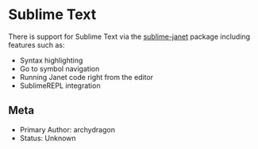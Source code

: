 # Sublime Text

There is support for Sublime Text via the
[sublime-janet](https://github.com/archydragon/sublime-janet) package
including features such as:

* Syntax highlighting
* Go to symbol navigation
* Running Janet code right from the editor
* SublimeREPL integration

## Meta

* Primary Author: archydragon
* Status: Unknown
